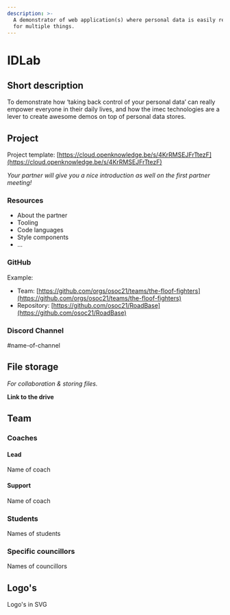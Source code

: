 ```yaml
---
description: >-
  A demonstrator of web application(s) where personal data is easily repurposed
  for multiple things.
---
```


# IDLab

## Short description

To demonstrate how ‘taking back control of your personal data’ can really empower everyone in their daily lives, and how the imec technologies are a lever to create awesome demos on top of personal data stores.

## Project

Project template: [https://cloud.openknowledge.be/s/4KrRMSEJFrTtezF](https://cloud.openknowledge.be/s/4KrRMSEJFrTtezF)

_Your partner will give you a nice introduction as well on the first partner meeting!_

### Resources

* About the partner
* Tooling
* Code languages
* Style components
* ...

### GitHub

Example:

* Team: [https://github.com/orgs/osoc21/teams/the-floof-fighters](https://github.com/orgs/osoc21/teams/the-floof-fighters)
* Repository: [https://github.com/osoc21/RoadBase](https://github.com/osoc21/RoadBase)

### **Discord Channel**

\#name-of-channel

## File storage

_For collaboration & storing files._&#x20;

**Link to the drive**

## Team

### Coaches

#### Lead

Name of coach

#### Support

Name of coach

### Students

Names of students

### Specific councillors

Names of councillors

## Logo's

Logo's in SVG


